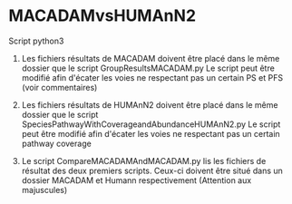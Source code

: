 # MACADAMvsHUMAnN2
Script python3

1) Les fichiers résultats de MACADAM doivent être placé dans le même dossier que le script GroupResultsMACADAM.py
Le script peut être modifié afin d'écater les voies ne respectant pas un certain PS et PFS (voir commentaires)

2) Les fichiers résultats de HUMAnN2 doivent être placé dans le même dossier que le script SpeciesPathwayWithCoverageandAbundanceHUMAnN2.py
Le script peut être modifié afin d'écater les voies ne respectant pas un certain pathway coverage

3) Le script CompareMACADAMAndMACADAM.py lis les fichiers de résultat des deux premiers scripts. Ceux-ci doivent être situé dans un dossier MACADAM et Humann respectivement (Attention aux majuscules)
